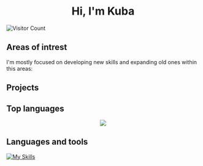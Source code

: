 <h1 align="center"> Hi, I'm Kuba </h1>

![Visitor Count](https://profile-counter.glitch.me/pietraldo/count.svg)

## Areas of intrest

I'm mostly focused on developing new skills and expanding old ones within this areas:


## Projects

## Top languages
<p align="center">
  <img src="https://github-readme-stats-eosin-one-98.vercel.app/api/top-langs/?username=pietraldo&theme=dark&layout=compact&hide_border=false&count_private=true&hide_title=true" />
</p>

## Languages and tools

[![My Skills](https://skillicons.dev/icons?i=linux,arch,bash,c,cpp,cs,java,cmake,py,fastapi,git,github,html,css,js,nodejs,react,ts,flutter,dart&theme=dark&perline=10)](https://skillicons.dev)
